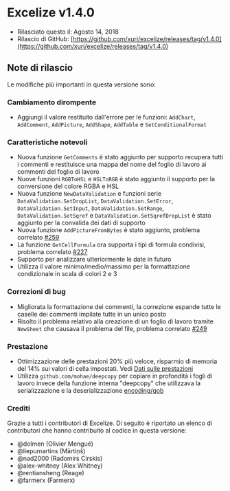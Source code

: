 # Excelize v1.4.0

* Rilasciato questo il: Agosto 14, 2018
* Rilascio di GitHub: [https://github.com/xuri/excelize/releases/tag/v1.4.0](https://github.com/xuri/excelize/releases/tag/v1.4.0)

## Note di rilascio

Le modifiche più importanti in questa versione sono:

### Cambiamento dirompente

* Aggiungi il valore restituito dall'errore per le funzioni: `AddChart`, `AddComment`, `AddPicture`, `AddShape`, `AddTable` e `SetConditionalFormat`

### Caratteristiche notevoli

* Nuova funzione `GetComments` è stato aggiunto per supporto recupera tutti i commenti e restituisce una mappa del nome del foglio di lavoro ai commenti del foglio di lavoro
* Nuove funzioni `RGBToHSL` e `HSLToRGB` è stato aggiunto il supporto per la conversione del colore RGBA e HSL
* Nuova funzione `NewDataValidation` e funzioni serie `DataValidation.SetDropList`, `DataValidation.SetError`, `DataValidation.SetInput`, `DataValidation.SetRange`, `DataValidation.SetSqref` e `DataValidation.SetSqrefDropList` è stato aggiunto per la convalida dei dati di supporto
* Nuova funzione `AddPictureFromBytes` è stato aggiunto, problema correlato [#259](https://github.com/xuri/excelize/issues/259)
* La funzione `GetCellFormula` ora supporta i tipi di formula condivisi, problema correlato [#227](https://github.com/xuri/excelize/issues/227)
* Supporto per analizzare ulteriormente le date in futuro
* Utilizza il valore minimo/medio/massimo per la formattazione condizionale in scala di colori 2 e 3

### Correzioni di bug

* Migliorata la formattazione dei commenti, la correzione espande tutte le caselle dei commenti impilate tutte in un unico posto
* Risolto il problema relativo alla creazione di un foglio di lavoro tramite `NewSheet` che causava il problema del file, problema correlato [#249](https://github.com/xuri/excelize/issues/249)

### Prestazione

* Ottimizzazione delle prestazioni 20% più veloce, risparmio di memoria del 14% sui valori di cella impostati. Vedi [Dati sulle prestazioni](https://github.com/xuri/excelize/wiki#performance-figures)
* Utilizza `github.com/mohae/deepcopy` per copiare in profondità i fogli di lavoro invece della funzione interna "deepcopy" che utilizzava la serializzazione e la deserializzazione [encoding/gob](https://go.dev/blog/gob)

### Crediti

Grazie a tutti i contributori di Excelize. Di seguito è riportato un elenco di contributori che hanno contribuito al codice in questa versione:

* @dolmen (Olivier Mengué)
* @liepumartins (Mārtiņš)
* @nad2000 (Radomirs Cirskis)
* @alex-whitney (Alex Whitney)
* @rentiansheng (Reage)
* @farmerx (Farmerx)

